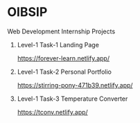 # OIBSIP
Web Development Internship Projects

1.  Level-1 Task-1 Landing Page 

    https://forever-learn.netlify.app/

2.  Level-1 Task-2 Personal Portfolio

    https://stirring-pony-471b39.netlify.app/

3.  Level-1 Task-3 Temperature Converter


    https://tconv.netlify.app/
